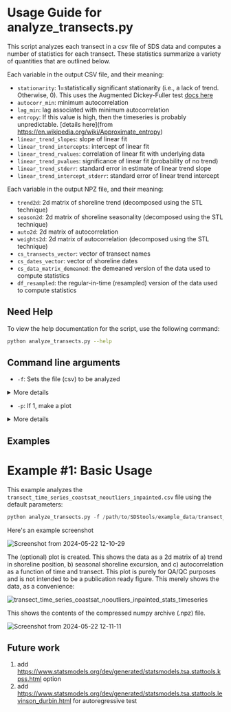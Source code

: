 # Usage Guide for analyze_transects.py

This script analyzes each transect in a csv file of SDS data and computes a number of statistics for each transect. These statistics summarize a variety of quantities that are outlined below.

Each variable in the output CSV file, and their meaning:

* `stationarity`: 1=statistically significant stationarity (i.e., a lack of trend. Otherwise, 0). This uses the Augmented Dickey-Fuller test [docs here](https://www.statsmodels.org/dev/generated/statsmodels.tsa.stattools.adfuller.html)
* `autocorr_min`: minimum autocorrelation
* `lag_min`: lag associated with minimum autocorrelation
* `entropy`: If this value is high, then the timeseries is probably unpredictable. [details here](from https://en.wikipedia.org/wiki/Approximate_entropy)
* `linear_trend_slopes`: slope of linear fit
* `linear_trend_intercepts`: intercept of linear fit
* `linear_trend_rvalues`: correlation of linear fit with underlying data
* `linear_trend_pvalues`: significance of linear fit (probability of no trend)
* `linear_trend_stderr`: standard error in estimate of linear trend slope
* `linear_trend_intercept_stderr`: standard error of linear trend intercept

Each variable in the output NPZ file, and their meaning:

* `trend2d`: 2d matrix of shoreline trend (decomposed using the STL technique)
* `season2d`: 2d matrix of shoreline seasonality (decomposed using the STL technique)
* `auto2d`: 2d matrix of autocorrelation 
* `weights2d`: 2d matrix of autocorrelation (decomposed using the STL technique)
* `cs_transects_vector`: vector of transect names
* `cs_dates_vector`: vector of shoreline dates
* `cs_data_matrix_demeaned`: the demeaned version of the data used to compute statistics
* `df_resampled`: the regular-in-time (resampled) version of the data used to compute statistics



## Need Help

To view the help documentation for the script, use the following command:

```bash
python analyze_transects.py --help
```

## Command line arguments
- `-f`: Sets the file (csv) to be analyzed

<details>
<summary>More details</summary>
The csv format file shoule contain shoreline positions in each cell, with rows as time and columns as transects
</details>

- `-p`: If 1, make a plot

<details>
<summary>More details</summary>
A flag to make (or suppress) a plot
</details>



## Examples

# Example #1: Basic Usage

This example analyzes the `transect_time_series_coastsat_nooutliers_inpainted.csv` file using the default parameters:

```python
python analyze_transects.py -f /path/to/SDStools/example_data/transect_time_series_coastsat_nooutliers_inpainted.csv -p 1
```

Here's an example screenshot

![Screenshot from 2024-05-22 12-10-29](https://github.com/Doodleverse/SDStools/assets/3596509/872906bc-1af2-4f7c-b431-2b0ecbefae5b)

The (optional) plot is created. This shows the data as a 2d matrix of a) trend in shoreline position, b) seasonal shoreline excursion, and c) autocorrelation as a function of time and transect. This plot is purely for QA/QC purposes and is not intended to be a publication ready figure. This merely shows the data, as a convenience:

![transect_time_series_coastsat_nooutliers_inpainted_stats_timeseries](https://github.com/Doodleverse/SDStools/assets/3596509/908503b7-ff50-47ab-9a0c-b5cb82e56e2b)

This shows the contents of the compressed numpy archive (.npz) file.

![Screenshot from 2024-05-22 12-11-11](https://github.com/Doodleverse/SDStools/assets/3596509/7555c7ae-5c22-4321-a394-5a40dea37d63)


## Future work

1. add https://www.statsmodels.org/dev/generated/statsmodels.tsa.stattools.kpss.html option
2. add https://www.statsmodels.org/dev/generated/statsmodels.tsa.stattools.levinson_durbin.html for autoregressive test
